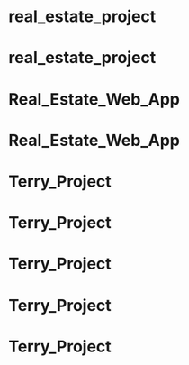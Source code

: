 # real_estate_project
# real_estate_project
# Real_Estate_Web_App
# Real_Estate_Web_App
# Terry_Project
# Terry_Project
# Terry_Project
# Terry_Project
# Terry_Project
